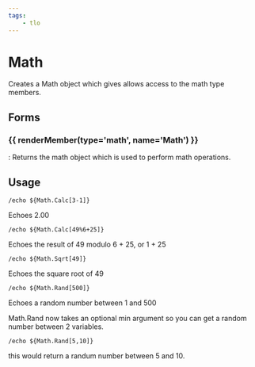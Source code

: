 ```yaml
---
tags:
    - tlo
---
```

# Math
<!--tlo-desc-start-->
Creates a Math object which gives allows access to the math type members.
<!--tlo-desc-end-->
## Forms
<!--tlo-forms-start-->
### {{ renderMember(type='math', name='Math') }}

:   Returns the math object which is used to perform math operations.
<!--tlo-forms-end-->

## Usage

```
/echo ${Math.Calc[3-1]}
```

Echoes 2.00

```
/echo ${Math.Calc[49%6+25]}
```

Echoes the result of 49 modulo 6 + 25, or 1 + 25

```
/echo ${Math.Sqrt[49]}
```

Echoes the square root of 49

```
/echo ${Math.Rand[500]}
```

Echoes a random number between 1 and 500

Math.Rand now takes an optional min argument so you can get a random number between 2 variables.

```
/echo ${Math.Rand[5,10]}
```

this would return a randum number between 5 and 10.
<!--tlo-linkrefs-start-->
[math]: ../data-types/datatype-math.md
<!--tlo-linkrefs-end-->
